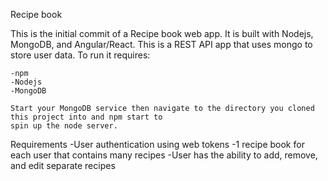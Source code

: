 Recipe book

This is the initial commit of a Recipe book web app. It is built with Nodejs, MongoDB, and Angular/React. This is a REST API
app that uses mongo to store user data.
To run it requires:

    -npm
    -Nodejs
    -MongoDB

    Start your MongoDB service then navigate to the directory you cloned this project into and npm start to
    spin up the node server.

Requirements
-User authentication using web tokens
-1 recipe book for each user that contains many recipes
-User has the ability to add, remove, and edit separate recipes
